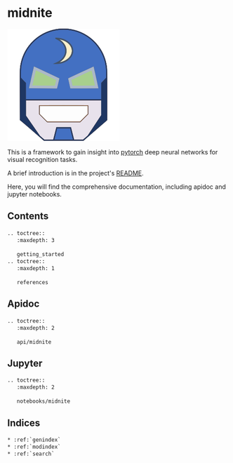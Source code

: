 # midnite
![](./assets/images/logo.svg)

This is a framework to gain insight into [pytorch](https://pytorch.org/) deep neural networks for visual recognition tasks.

A brief introduction is in the project's [README](https://gitlab.com/luminovo/midnite/blob/master/README.md).
 
Here, you will find the comprehensive documentation, including apidoc and jupyter notebooks.

## Contents
```eval_rst
.. toctree::
   :maxdepth: 3
   
   getting_started
.. toctree::
   :maxdepth: 1
   
   references
```

## Apidoc
```eval_rst
.. toctree::
   :maxdepth: 2

   api/midnite
```

## Jupyter
```eval_rst
.. toctree::
   :maxdepth: 2
   
   notebooks/midnite
```

## Indices
```eval_rst
* :ref:`genindex`
* :ref:`modindex`
* :ref:`search`
```